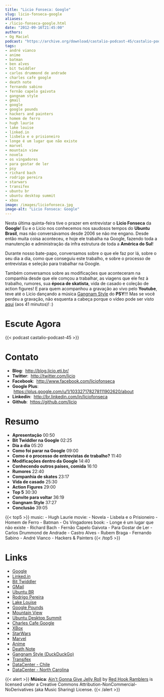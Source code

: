 ```yaml
---
title: "Licio Fonseca: Google"
slug: licio-fonseca-google
aliases:
- /licio-fonseca-google.html
date: "2012-09-16T21:45:00"
authors:
- Og Maciel
podcast: "https://archive.org/download/castalio-podcast-45/castalio-podcast-45.mp3"
tags:
- andré vianco
- anime
- batman
- ben alves
- bit twiddler
- carlos drummond de andrade
- charles cafe google
- death note
- fernando sabino
- fernão capelo gaivota
- gangnam style
- gmail
- google
- google pounds
- hackers and painters
- homem de ferro
- hugh laurie
- lake louise
- linked.in
- lisbela e o prisioneiro
- longe é um lugar que não existe
- marvel
- mountain view
- novela
- os vingadores
- para gostar de ler
- psy
- richard bach
- rodrigo pereira
- starwars
- transifex
- ubuntu br
- ubuntu desktop summit
- xbox
image: /images/liciofonseca.jpg
image-alt: "Licio Fonseca: Google"
---
```


Nesta última quinta-feira tive o prazer em entrevistar o **Licio
Fonseca** da **Google**! Eu e o Licio nos conhecemos nos saudosos tempos
do **Ubuntu Brasil**, mas não conversávamos desde 2006 se não me engano.
Desde então muita coisa aconteceu, e hoje ele trabalha na Google,
fazendo toda a manutenção e administração da infra estrutura de toda a
**América do Sul**!

Durante nosso bate-papo, conversamos sobre o que ele faz por lá, sobre o
seu dia a dia, como que conseguiu este trabalho, e sobre o processo de
entrevistas e seleção para trabalhar na Google.

Também conversamos sobre as modificações que aconteceram na companhia
desde que ele comçou a trabalhar, as viagens que ele fez à trabalho,
rumores, sua **época de skatista**, vida de casado e coleção de action
figures! E para quem acompanhou a gravação ao vivo pelo **Youtube**,
teve até o Licio dançando a música [Gangnam
Style](https://www.youtube.com/watch?v=9bZkp7q19f0) do **PSY**!!! Mas se
você perdeu a gravação, não esquenta a cabeça porque o vídeo pode ser
visto [aqui](http://bit.ly/QTNlg0) (aos 41 minutos)! :)

# Escute Agora

{{< podcast castalio-podcast-45 >}}

# Contato

- **Blog**:  http://blog.licio.eti.br/
- **Twitter**:  http://twitter.com/licio
- **Facebook**:  http://www.facebook.com/liciofonseca
- **Google Plus**:  https://plus.google.com/u/1/103327178278111902620/about
- **Linkedin**:  http://br.linkedin.com/in/liciofonseca
- **Github**:  https://github.com/licio

# Resumo

- **Apresentação** 00:50
- **Bit Twiddler na Google** 02:25
- **Dia a dia** 05:20
- **Como foi parar na Google** 09:00
- **Como é o processo de entrevistas de trabalho?** 11:40
- **Modificações dentro da Google** 14:40
- **Conhecendo outros paises, comida** 16:10
- **Rumores** 22:40
- **Companhia de skates** 23:17
- **Vida de casado** 25:30
- **Action Figures** 29:00
- **Top 5** 30:30
- **Convite para voltar** 36:19
- **Gangnam Style** 37:27
- **Conclusão** 39:05

{{< top5 >}}
music:
    - Hugh Laurie
movie:
    - Novela
    - Lisbela e o Prisioneiro
    - Homem de Ferro
    - Batman
    - Os Vingadores
book:
    - Longe é um lugar que não existe
    - Richard Bach
    - Fernão Capelo Gaivota
    - Para Gostar de Ler
    - Carlos Drummond de Andrade
    - Castro Alves
    - Rubem Braga
    - Fernando Sabino
    - André Vianco
    - Hackers & Painters
{{< /top5 >}}

# Links

- [Google](https://duckduckgo.com/?q=Google)
- [Linked.in](https://duckduckgo.com/?q=Linked.in)
- [Bit Twiddler](https://duckduckgo.com/?q=Bit+Twiddler)
- [GMail](https://duckduckgo.com/?q=GMail)
- [Ubuntu BR](https://duckduckgo.com/?q=Ubuntu+BR)
- [Rodrigo Pereira](https://duckduckgo.com/?q=Rodrigo+Pereira)
- [Lake Louise](https://duckduckgo.com/?q=Lake+Louise)
- [Google Pounds](https://duckduckgo.com/?q=Google+Pounds)
- [Mountain View](https://duckduckgo.com/?q=Mountain+View)
- [Ubuntu Desktop Summit](https://duckduckgo.com/?q=Ubuntu+Desktop+Summit)
- [Charles Cafe Google](https://duckduckgo.com/?q=Charles+Cafe+Google)
- [XBox](https://duckduckgo.com/?q=XBox)
- [StarWars](https://duckduckgo.com/?q=StarWars)
- [Marvel](https://duckduckgo.com/?q=Marvel)
- [Anime](https://duckduckgo.com/?q=Anime)
- [Death Note](https://duckduckgo.com/?q=Death+Note)
- [Gangnam Style (DuckDuckGo)](https://duckduckgo.com/?q=Gangnam+Style)
- [Transifex](https://duckduckgo.com/?q=Transifex)
- [DataCenter - Chile](http://www.google.com/about/datacenters/locations/quilicura/)
- [DataCenter - North Carolina](http://www.google.com/about/datacenters/locations/lenoir/)

{{< alert >}}
**Música**: [Ain\'t Gonna Give Jelly
Roll](http://freemusicarchive.org/music/Red_Hook_Ramblers/Live__WFMU_on_Antique_Phonograph_Music_Program_with_MAC_Feb_8_2011/Red_Hook_Ramblers_-_12_-_Aint_Gonna_Give_Jelly_Roll)
by [Red Hook Ramblers](http://www.redhookramblers.com/) is licensed under a
Creative Commons Attribution-NonCommercial-NoDerivatives (aka Music Sharing)
License.
{{< /alert >}}
